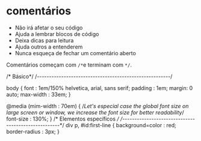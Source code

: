 # comentários

* Não irá afetar o seu código
* Ajuda a lembrar blocos de código
* Deixa dicas para leitura
* Ajuda outros a entenderem
* Nunca esqueça de fechar um comentário aberto

Comentários começam com `/*`e terminam com `*/`.

/* Básico*/ 
/*-------------------------------------------------------*/

body {
    font : 1em/150% helvetica, arial, sans serif;
    padding : 1em;
    margin: 0 auto;
    max-width : 33em;
}

@media (mim-width : 70em) {
    /*Let's especial case the global font size on large screen or window,
    we increase the font size for better readability*/
    font-size : 130%;
}
    /* Elementos específicos */
    /*----------------------------------------------------*/
    div p, #id:first-line {
        background=color : red;
        border-radius : 3px;
    }

    
